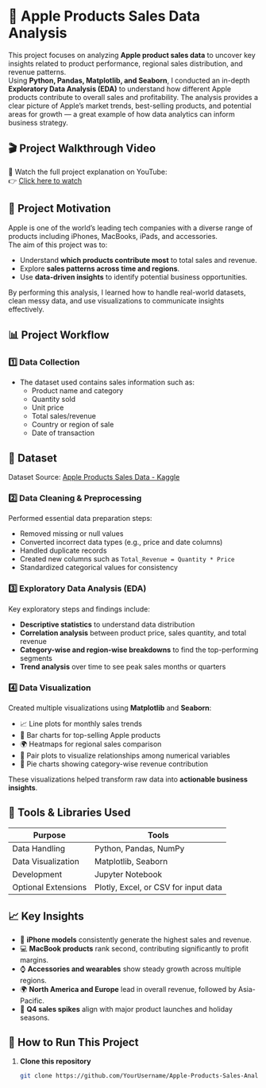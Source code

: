 #  Apple Products Sales Data Analysis

This project focuses on analyzing **Apple product sales data** to uncover key insights related to product performance, regional sales distribution, and revenue patterns.  
Using **Python, Pandas, Matplotlib, and Seaborn**, I conducted an in-depth **Exploratory Data Analysis (EDA)** to understand how different Apple products contribute to overall sales and profitability.
The analysis provides a clear picture of Apple’s market trends, best-selling products, and potential areas for growth — a great example of how data analytics can inform business strategy.

## 🎬 Project Walkthrough Video
🎥 Watch the full project explanation on YouTube:  
👉 [Click here to watch](https://youtu.be/ViNpJ68rXHA)

## 🧭 Project Motivation
Apple is one of the world’s leading tech companies with a diverse range of products including iPhones, MacBooks, iPads, and accessories.  
The aim of this project was to:
- Understand **which products contribute most** to total sales and revenue.
- Explore **sales patterns across time and regions**.
- Use **data-driven insights** to identify potential business opportunities.

By performing this analysis, I learned how to handle real-world datasets, clean messy data, and use visualizations to communicate insights effectively.

## 📊 Project Workflow

### **1️⃣ Data Collection**
- The dataset used contains sales information such as:
  - Product name and category  
  - Quantity sold  
  - Unit price  
  - Total sales/revenue  
  - Country or region of sale  
  - Date of transaction  

## 📂 Dataset
Dataset Source: [Apple Products Sales Data - Kaggle](https://www.kaggle.com/datasets/amangarg08/apple-retail-sales-dataset)

### **2️⃣ Data Cleaning & Preprocessing**
Performed essential data preparation steps:
- Removed missing or null values  
- Converted incorrect data types (e.g., price and date columns)  
- Handled duplicate records  
- Created new columns such as `Total_Revenue = Quantity * Price`  
- Standardized categorical values for consistency  

### **3️⃣ Exploratory Data Analysis (EDA)**
Key exploratory steps and findings include:
- **Descriptive statistics** to understand data distribution  
- **Correlation analysis** between product price, sales quantity, and total revenue  
- **Category-wise and region-wise breakdowns** to find the top-performing segments  
- **Trend analysis** over time to see peak sales months or quarters  

### **4️⃣ Data Visualization**
Created multiple visualizations using **Matplotlib** and **Seaborn**:
- 📈 Line plots for monthly sales trends  
- 🧭 Bar charts for top-selling Apple products  
- 🌍 Heatmaps for regional sales comparison  
- 🧩 Pair plots to visualize relationships among numerical variables  
- 🎯 Pie charts showing category-wise revenue contribution  

These visualizations helped transform raw data into **actionable business insights**.

## 🧠 Tools & Libraries Used
| Purpose | Tools |
|----------|--------|
| Data Handling | Python, Pandas, NumPy |
| Data Visualization | Matplotlib, Seaborn |
| Development | Jupyter Notebook |
| Optional Extensions | Plotly, Excel, or CSV for input data |

## 📈 Key Insights
- 📱 **iPhone models** consistently generate the highest sales and revenue.  
- 💻 **MacBook products** rank second, contributing significantly to profit margins.  
- ⌚ **Accessories and wearables** show steady growth across multiple regions.  
- 🌍 **North America and Europe** lead in overall revenue, followed by Asia-Pacific.  
- 📆 **Q4 sales spikes** align with major product launches and holiday seasons.  




## 🧩 How to Run This Project

1. **Clone this repository**  
   ```bash
   git clone https://github.com/YourUsername/Apple-Products-Sales-Analysis.git
